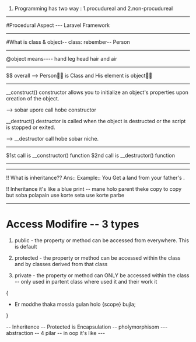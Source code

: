 1. Programming has two way : 1.procudureal and 2.non-procudureal
________________________________________________________________
#Procedural Aspect --- Laravel Framework
________________________________________________________________
#What is class & object-- class: rebember-- Person
________________________________________________________________
@object means---- hand leg head hair and air 
________________________________________________________________
$$ overall --> Person🤵🏻 is Class and His element is object👋🏻
________________________________________________________________

 __construct() constructor allows you to initialize an object's properties upon creation of the object.

--> sobar upore call hobe constructor

__destruct() destructor is called when the object is destructed or the script is stopped or exited.

--> __destructor call hobe sobar niche.
___________________________________________________________

$1st call is __constructor() function
$2nd call is __destructor() function
____________________________________________________________
************************************************************
!! What is inheritance??
Ans:: Example:: You Get a land from your father's .

!! Inheritance it's like a blue print -- mane holo parent theke copy to copy but soba polapain use korte seta use korte parbe 


*************************************************************

# Access Modifire -- 3 types

1. public - the property or method can be accessed from everywhere. This is default

2. protected - the property or method can be accessed within the class and by classes derived from that class

3. private - the property or method can ONLY be accessed within the class -- only used in partent class where used it and their work it 

{

  * Er moddhe thaka mossla gulan holo {scope} bujla;

}

-- Inheritence -- Protected is Encapsulation -- pholymorphisom
--- abstraction -- 4 pilar -- in oop it's like ---



























